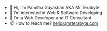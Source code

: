 - 👋 Hi, I’m Pamitha Gayashan AKA Mr Terabyte
- 👀 I’m interested in Web & Software Developing
- 🌱 I’m a Web Developer and IT Consultant
- 📫 How to reach me? hello@mrterabyte.com

<!---
pamithagayashan/pamithagayashan is a ✨ special ✨ repository because its `README.md` (this file) appears on your GitHub profile.
You can click the Preview link to take a look at your changes.
--->
